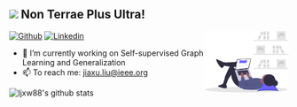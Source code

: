 ## <img src="https://media.giphy.com/media/hvRJCLFzcasrR4ia7z/giphy.gif" width="30px"> Non Terrae Plus Ultra!

<img width="30%" align="right" alt="Github" src="https://raw.githubusercontent.com/rishab-sharma/rishab-sharma/main/image.svg" />

[![Github](https://img.shields.io/badge/-Github-330c83?style=flat&logo=Github&logoColor=white)](https://github.com/ljxw88)
[![Linkedin](https://img.shields.io/badge/-LinkedIn-330c83?style=flat&logo=Linkedin&logoColor=white)](https://www.linkedin.com/in/jiaxu-liu-a000b619a/)
<!-- [![Twitter](https://img.shields.io/badge/-Twitter-330c83?style=flat&logo=Twitter&logoColor=white)](https://twitter.com/rodinc_code) -->
<!-- [![Instagram](https://img.shields.io/badge/-Instagram-330c83?style=flat&labelColor=330c83&logo=instagram&logoColor=white)](https://www.instagram.com/rodin_code/) -->
<!-- [![Gmail](https://img.shields.io/badge/-Gmail-330c83?style=flat&logo=Gmail&logoColor=white)](jiaxu.liu@ieee.com) -->

- 🔭 I’m currently working on Self-supervised Graph Learning and Generalization
- 📫 To reach me: jiaxu.liu@ieee.org
<!-- - ⚡ Fun fact: Sydney is actually in both Canada and Australia... -->

![ljxw88's github stats](https://github-readme-stats.vercel.app/api?username=ljxw88&show_icons=true&theme=solarized-light)
